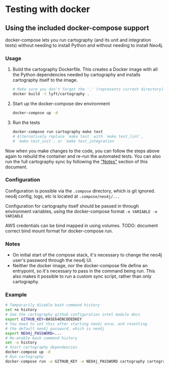 # Testing with docker

## Using the included docker-compose support
docker-compose lets you run cartography (and its unit and integration tests)
without needing to install Python and without needing to install Neo4j.

### Usage

1. Build the cartography Dockerfile. This creates a Docker image with all the
Python dependencies needed by cartography and installs cartography itself to
the image.

    ```bash
    # Make sure you don't forget the '.' (represents current directory)
    docker build -t lyft/cartography .
    ```

1. Start up the docker-compose dev environment

    ```bash
    docker-compose up -d
    ```

1. Run the tests
    ```bash
    docker-compose run cartography make test
    # Alternatively replace `make test` with `make test_lint`,
    # `make test_unit`, or `make test_integration`
    ```

Now when you make changes to the code, you can follow the steps above again to
rebuild the container and re-run the automated tests. You can also run the full
cartography sync by following the ["Notes"](#notes) section of this document.

### Configuration

Configuration is possible via the `.compose` directory, which is
git ignored. neo4j config, logs, etc is located at `.compose/neo4j/...`

Configuration for cartography itself should be passed in through
environment variables, using the docker-compose format `-e VARIABLE -e VARIABLE`

AWS credentials can be bind mapped in using volumes. TODO: document correct
bind mount format for docker-compose run.

### Notes

* On initial start of the compose stack, it's necessary to
change the neo4j user's password through the neo4j UI.
* Neither the docker image, nor the docker-compose file define an
entrypoint, so it's necessary to pass in the command being run. This
also makes it possible to run a custom sync script, rather than only
cartography.

### Example

```bash
# Temporarily disable bash command history
set +o history
# See the cartography github configuration intel module docs
export GITHUB_KEY=BASE64ENCODEDKEY
# You need to set this after starting neo4j once, and resetting
# the default neo4j password, which is neo4j
export NEO4j_PASSWORD=...
# Re-enable bash command history
set -o history
# Start cartography dependencies
docker-compose up -d
# Run cartography
docker-compose run -e GITHUB_KEY -e NEO4j_PASSWORD cartography cartography --github-config-env-var GITHUB_KEY --neo4j-uri bolt://neo4j:7687 --neo4j-password-env-var NEO4j_PASSWORD --neo4j-user neo4j
```
